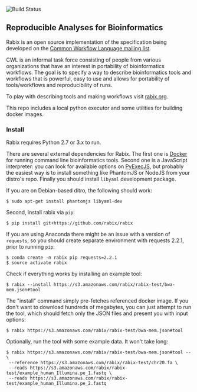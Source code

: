 ![Build Status](https://travis-ci.org/rabix/rabix.svg?branch=devel)

## Reproducible Analyses for Bioinformatics 

Rabix is an open source implementation of the specification being developed on the
 [Common Workflow Language mailing list](https://groups.google.com/forum/#!forum/common-workflow-language).

CWL is an informal task force consisting of people from various organizations that have an interest in portability
 of bioinformatics workflows.
The goal is to specify a way to describe bioinformatics tools and workflows that is powerful,
 easy to use and allows for portability of tools/workflows and reproducibility of runs.

To play with describing tools and making workflows visit [rabix.org](http://rabix.org).

This repo includes a local python executor and some utilities for building docker images.


### Install

Rabix requires Python 2.7 or 3.x to run.

There are several external dependencies for Rabix.
The first one is [Docker](https://docs.docker.com/installation/#installation)
for running command line bioinformatics tools.
Second one is a JavaScript interpreter: 
you can look for available options on
[PyExecJS](https://github.com/doloopwhile/PyExecJS),
but probably the easiest  way is to install something like PhantomJS or NodeJS
from your distro's repo.
Finally you should install `libyaml` development package.

If you are on Debian-based ditro, the following should work:

```
$ sudo apt-get install phantomjs libyaml-dev
```
 
Second, install rabix via `pip`:

```
$ pip install git+https://github.com/rabix/rabix
```

If you are using Anaconda there might be an issue with a version of `requests`,
so you should create separate environment with requests 2.2.1,
prior to running `pip`:
 
```
$ conda create -n rabix pip requests=2.2.1
$ source activate rabix
```

Check if everything works by installing an example tool:

```
$ rabix --install https://s3.amazonaws.com/rabix/rabix-test/bwa-mem.json#tool
```

The "install" command simply pre-fetches referenced docker image.
If you don't want to download hundreds of megabytes, you can just attempt to
run the tool, which should fetch only the JSON files and present you with
input options:
 
```
$ rabix https://s3.amazonaws.com/rabix/rabix-test/bwa-mem.json#tool 
```

Optionally, run the tool with some example data. It won't take long:

```
$ rabix https://s3.amazonaws.com/rabix/rabix-test/bwa-mem.json#tool -- \
 --reference https://s3.amazonaws.com/rabix/rabix-test/chr20.fa \
 --reads https://s3.amazonaws.com/rabix/rabix-test/example_human_Illumina.pe_1.fastq \
 --reads https://s3.amazonaws.com/rabix/rabix-test/example_human_Illumina.pe_2.fastq
```
